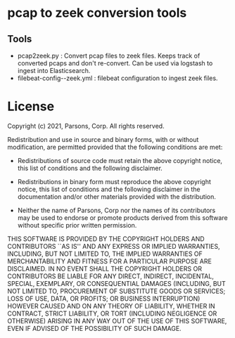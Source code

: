 # pcap to zeek conversion tools 

## Tools

* pcap2zeek.py : Convert pcap files to zeek files.  Keeps track of converted pcaps and don't re-convert. Can be used via logstash to ingest into Elasticsearch.
* filebeat-config--zeek.yml : filebeat configuration to ingest zeek files.


# License

Copyright (c) 2021, Parsons, Corp.
All rights reserved.

Redistribution and use in source and binary forms, with or without
modification, are permitted provided that the following conditions are
met:

*  Redistributions of source code must retain the above copyright
   notice, this list of conditions and the following disclaimer.

*  Redistributions in binary form must reproduce the above copyright
   notice, this list of conditions and the following disclaimer in the
   documentation and/or other materials provided with the distribution.

*  Neither the name of Parsons, Corp nor the names of its contributors may
   be used to endorse or promote products derived from this software
   without specific prior written permission.

THIS SOFTWARE IS PROVIDED BY THE COPYRIGHT HOLDERS AND CONTRIBUTORS ``AS
IS'' AND ANY EXPRESS OR IMPLIED WARRANTIES, INCLUDING, BUT NOT LIMITED
TO, THE IMPLIED WARRANTIES OF MERCHANTABILITY AND FITNESS FOR A
PARTICULAR PURPOSE ARE DISCLAIMED.  IN NO EVENT SHALL THE COPYRIGHT
HOLDERS OR CONTRIBUTORS BE LIABLE FOR ANY DIRECT, INDIRECT, INCIDENTAL,
SPECIAL, EXEMPLARY, OR CONSEQUENTIAL DAMAGES (INCLUDING, BUT NOT LIMITED
TO, PROCUREMENT OF SUBSTITUTE GOODS OR SERVICES; LOSS OF USE, DATA, OR
PROFITS; OR BUSINESS INTERRUPTION) HOWEVER CAUSED AND ON ANY THEORY OF
LIABILITY, WHETHER IN CONTRACT, STRICT LIABILITY, OR TORT (INCLUDING
NEGLIGENCE OR OTHERWISE) ARISING IN ANY WAY OUT OF THE USE OF THIS
SOFTWARE, EVEN IF ADVISED OF THE POSSIBILITY OF SUCH DAMAGE.
